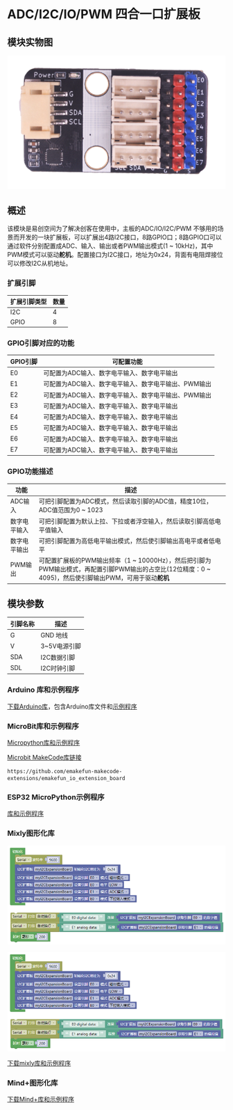 # ADC/I2C/IO/PWM 四合一口扩展板

## 模块实物图

![实物图](picture/gpio_expansion_board.png)

## 概述

该模块是易创空间为了解决创客在使用中，主板的ADC/IO/I2C/PWM 不够用的场景而开发的一块扩展板，可以扩展出4路I2C接口，8路GPIO口；8路GPIO口可以通过软件分别配置成ADC、输入、输出或者PWM输出模式(1 ~ 10kHz)，其中PWM模式可以驱动**舵机**。配置接口为I2C接口，地址为0x24，背面有电阻焊接位可以修改I2C从机地址。

### 扩展引脚

| 扩展引脚类型 | 数量 |
| --- | --- |
| I2C | 4 |
| GPIO | 8 |

### GPIO引脚对应的功能

| GPIO引脚 | 可配置功能 |
| --- | --- |
| E0 | 可配置为ADC输入、数字电平输入、数字电平输出 |
| E1 | 可配置为ADC输入、数字电平输入、数字电平输出、PWM输出 |
| E2 | 可配置为ADC输入、数字电平输入、数字电平输出、PWM输出 |
| E3 | 可配置为ADC输入、数字电平输入、数字电平输出 |
| E4 | 可配置为ADC输入、数字电平输入、数字电平输出 |
| E5 | 可配置为ADC输入、数字电平输入、数字电平输出 |
| E6 | 可配置为ADC输入、数字电平输入、数字电平输出 |
| E7 | 可配置为ADC输入、数字电平输入、数字电平输出 |

### GPIO功能描述

| 功能 | 描述 |
| --- | --- |
| ADC输入 | 可把引脚配置为ADC模式，然后读取引脚的ADC值，精度10位，ADC值范围为0 ~ 1023 |
| 数字电平输入 | 可把引脚配置为默认上拉、下拉或者浮空输入，然后读取引脚高低电平值输入 |
| 数字电平输出 | 可把引脚配置为高低电平输出模式，然后使引脚输出高电平或者低电平 |
| PWM输出| 可配置扩展板的PWM输出频率（1 ~ 10000Hz），然后把引脚为PWM输出模式，再配置引脚PWM输出的占空比(12位精度：0 ~ 4095)，然后使引脚输出PWM，可用于驱动**舵机** |

## 模块参数

| 引脚名称 | 描述         |
| -------- | ------------ |
| G        | GND 地线     |
| V        | 3~5V电源引脚 |
| SDA      | I2C数据引脚  |
| SDL      | I2C时钟引脚  |

### Arduino 库和示例程序

[下载Arduino库](https://github.com/emakefun-arduino-library/emakefun_gpio_expansion_board/archive/refs/tags/release.zip)，包含Arduino库文件和[示例程序](https://github.com/emakefun-arduino-library/emakefun_gpio_expansion_board#%E7%A4%BA%E4%BE%8B%E7%A8%8B%E5%BA%8F)

### MicroBit库和示例程序

<a href="zh-cn/ph2.0_sensors/smart_module/gpio_expansion_board/io_expansion_board_i2c_microbit_micropython.zip" download>Micropython库和示例程序</a>

[Microbit MakeCode库链接](https://github.com/emakefun-makecode-extensions/emakefun_io_extension_board)

```
https://github.com/emakefun-makecode-extensions/emakefun_io_extension_board
```

### ESP32 MicroPython示例程序

<a href="zh-cn/ph2.0_sensors/smart_module/gpio_expansion_board/io_expansion_board_i2c_esp32_micropython.zip" download>库和示例程序</a>

### Mixly图形化库

![Mixly示例程序](picture/gpio_expansion_board_mixly.png)

![Mixly示例程序](picture/gpio_expansion_board_mixly.png)

<a href="zh-cn/ph2.0_sensors/smart_module/gpio_expansion_board/gpio_expansion_board_mixly.zip" download>下载mixly库和示例程序</a>

### Mind+图形化库

<a href="zh-cn/ph2.0_sensors/smart_module/gpio_expansion_board/emakefun-ext-i2c-expansion-thirdex-V2.0.0.mpext" download>下载Mind+库和示例程序</a>

